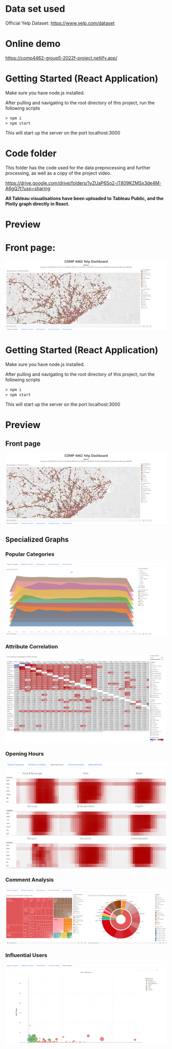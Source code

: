# Data set used

Official Yelp Dataset: https://www.yelp.com/dataset

# Online demo

https://comp4462-group5-2022f-project.netlify.app/

# Getting Started (React Application)

Make sure you have node.js installed.

After pulling and navigating to the root directory of this project, run the following scripts

```
> npm i
> npm start
```

This will start up the server on the port localhost:3000

# Code folder

This folder has the code used for the data preprocessing and further processing, as well as a copy of the project video.

https://drive.google.com/drive/folders/1yZUaP6So2-jT809KZMSx3de4M-A6gQ7t?usp=sharing

**All Tableau visualisations have been uploaded to Tableau Public, and the Plotly graph directly in React.**

# Preview

# Front page:

![123](/screenshots/frontpage_map.png)

# Getting Started (React Application)

Make sure you have node.js installed.

After pulling and navigating to the root directory of this project, run the following scripts

```
> npm i
> npm start
```

This will start up the server on the port localhost:3000

# Preview

## Front page

![Front page](/screenshots/frontpage_map.png)

## Specialized Graphs

### Popular Categories

![Popular Categories](/screenshots/popular_categories.png)

### Attribute Correlation

![Attribute Correlation](/screenshots/attribute_correlation.png)

### Opening Hours

![Opening Hours](/screenshots/opening_hours.png)

### Comment Analysis

![Comment Analysis](/screenshots/comment_analysis.png)

### Influential Users

![Influential Users](/screenshots/influential_users.png)
